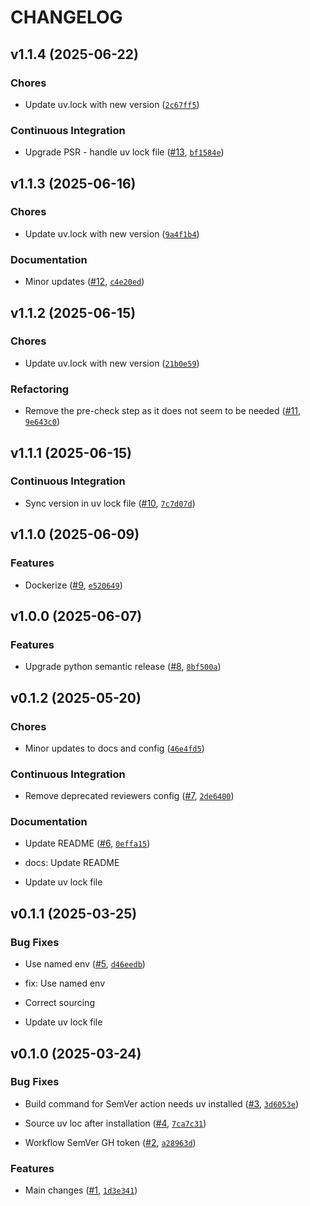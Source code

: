 # CHANGELOG

<!-- version list -->

## v1.1.4 (2025-06-22)

### Chores

- Update uv.lock with new version
  ([`2c67ff5`](https://github.com/aqib-oss/sonar-qube-gh-action/commit/2c67ff5c05b6d119803469bf8602d4f6aed6e354))

### Continuous Integration

- Upgrade PSR - handle uv lock file
  ([#13](https://github.com/aqib-oss/sonar-qube-gh-action/pull/13),
  [`bf1584e`](https://github.com/aqib-oss/sonar-qube-gh-action/commit/bf1584eff16b4897e647cc00de69dc62faf0bd8a))


## v1.1.3 (2025-06-16)

### Chores

- Update uv.lock with new version
  ([`9a4f1b4`](https://github.com/aqib-oss/sonar-qube-gh-action/commit/9a4f1b463c8f56404f7ff165acb740a42d5bfbd7))

### Documentation

- Minor updates ([#12](https://github.com/aqib-oss/sonar-qube-gh-action/pull/12),
  [`c4e20ed`](https://github.com/aqib-oss/sonar-qube-gh-action/commit/c4e20ed3c9eceef49c354418d2bd190afc68f704))


## v1.1.2 (2025-06-15)

### Chores

- Update uv.lock with new version
  ([`21b0e59`](https://github.com/aqib-oss/sonar-qube-gh-action/commit/21b0e59361499afcac8231f25a56b78047a47d97))

### Refactoring

- Remove the pre-check step as it does not seem to be needed
  ([#11](https://github.com/aqib-oss/sonar-qube-gh-action/pull/11),
  [`9e643c0`](https://github.com/aqib-oss/sonar-qube-gh-action/commit/9e643c01af8cec19fb67777f36bd016cf827e7ea))


## v1.1.1 (2025-06-15)

### Continuous Integration

- Sync version in uv lock file ([#10](https://github.com/aqib-oss/sonar-qube-gh-action/pull/10),
  [`7c7d07d`](https://github.com/aqib-oss/sonar-qube-gh-action/commit/7c7d07d05ecc2926512f69935893feddde46f1a8))


## v1.1.0 (2025-06-09)

### Features

- Dockerize ([#9](https://github.com/aqib-oss/sonar-qube-gh-action/pull/9),
  [`e520649`](https://github.com/aqib-oss/sonar-qube-gh-action/commit/e520649fc14c92bd51a98febc5cf0809c1d940ee))


## v1.0.0 (2025-06-07)

### Features

- Upgrade python semantic release ([#8](https://github.com/aqib-oss/sonar-qube-gh-action/pull/8),
  [`8bf500a`](https://github.com/aqib-oss/sonar-qube-gh-action/commit/8bf500ae69fc9f20e3c829a4dc12017e620c6021))


## v0.1.2 (2025-05-20)

### Chores

- Minor updates to docs and config
  ([`46e4fd5`](https://github.com/aqib-oss/sonar-qube-gh-action/commit/46e4fd5d99dc6ddb8d0e52d2f5e9c47d4f7e984f))

### Continuous Integration

- Remove deprecated reviewers config ([#7](https://github.com/aqib-oss/sonar-qube-gh-action/pull/7),
  [`2de6400`](https://github.com/aqib-oss/sonar-qube-gh-action/commit/2de6400934b59a6fa3a1c5f907954edd792e739c))

### Documentation

- Update README ([#6](https://github.com/aqib-oss/sonar-qube-gh-action/pull/6),
  [`0effa15`](https://github.com/aqib-oss/sonar-qube-gh-action/commit/0effa15155ef02746dc523762f60f4e156955a70))

* docs: Update README

* Update uv lock file


## v0.1.1 (2025-03-25)

### Bug Fixes

- Use named env ([#5](https://github.com/aqib-oss/sonar-qube-gh-action/pull/5),
  [`d46eedb`](https://github.com/aqib-oss/sonar-qube-gh-action/commit/d46eedb633235f1b6185371a718220cfa5de1411))

* fix: Use named env

* Correct sourcing

* Update uv lock file


## v0.1.0 (2025-03-24)

### Bug Fixes

- Build command for SemVer action needs uv installed
  ([#3](https://github.com/aqib-oss/sonar-qube-gh-action/pull/3),
  [`3d6053e`](https://github.com/aqib-oss/sonar-qube-gh-action/commit/3d6053ea09e04022c410d4d7ae9c40b6bae38bab))

- Source uv loc after installation ([#4](https://github.com/aqib-oss/sonar-qube-gh-action/pull/4),
  [`7ca7c31`](https://github.com/aqib-oss/sonar-qube-gh-action/commit/7ca7c311ea3f649e4cda22a6aa91cc2775bc50e3))

- Workflow SemVer GH token ([#2](https://github.com/aqib-oss/sonar-qube-gh-action/pull/2),
  [`a28963d`](https://github.com/aqib-oss/sonar-qube-gh-action/commit/a28963d5e39dcf5acd7e24141254f5649ff4d56c))

### Features

- Main changes ([#1](https://github.com/aqib-oss/sonar-qube-gh-action/pull/1),
  [`1d3e341`](https://github.com/aqib-oss/sonar-qube-gh-action/commit/1d3e34113918876ad9d5beb4c4b7adaabfd5ca1f))
